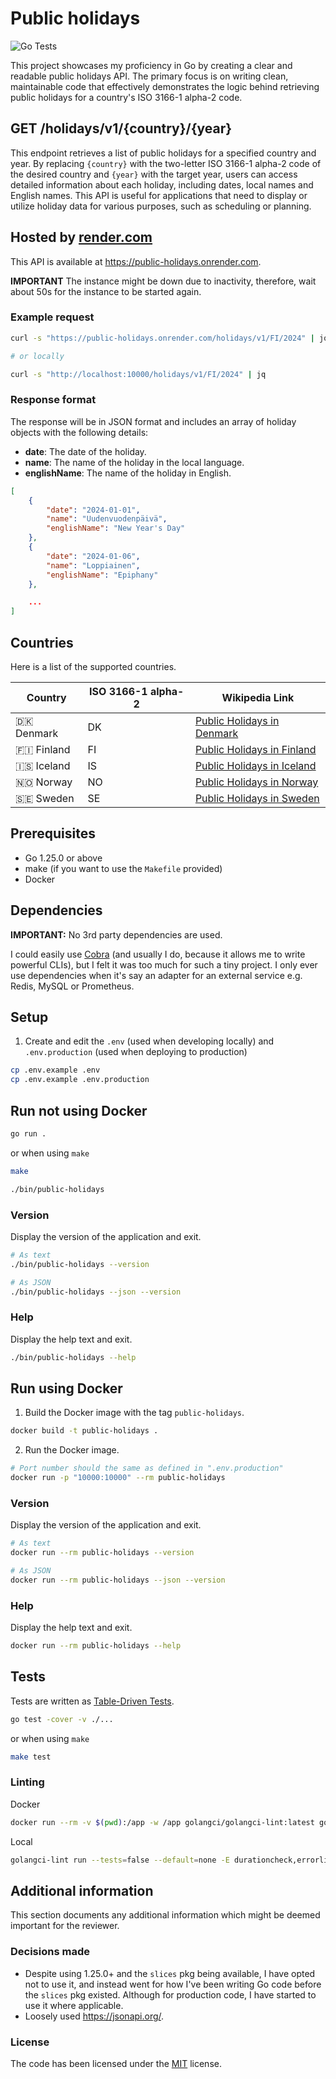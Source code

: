 # Public holidays

![Go Tests](https://github.com/softwarespot/public-holidays/actions/workflows/go.yml/badge.svg)

This project showcases my proficiency in Go by creating a clear and readable
public holidays API. The primary focus is on writing clean, maintainable code
that effectively demonstrates the logic behind retrieving public holidays for a
country's ISO 3166-1 alpha-2 code.

## GET /holidays/v1/{country}/{year}

This endpoint retrieves a list of public holidays for a specified country and
year. By replacing `{country}` with the two-letter ISO 3166-1 alpha-2 code of
the desired country and `{year}` with the target year, users can access detailed
information about each holiday, including dates, local names and English names.
This API is useful for applications that need to display or utilize holiday data
for various purposes, such as scheduling or planning.

## Hosted by [render.com](https://render.com/)

This API is available at https://public-holidays.onrender.com.

**IMPORTANT**
The instance might be down due to inactivity, therefore, wait about 50s for the instance to be started again.

### Example request

```bash
curl -s "https://public-holidays.onrender.com/holidays/v1/FI/2024" | jq

# or locally

curl -s "http://localhost:10000/holidays/v1/FI/2024" | jq
```

### Response format

The response will be in JSON format and includes an array of holiday objects
with the following details:

- **date**: The date of the holiday.
- **name**: The name of the holiday in the local language.
- **englishName**: The name of the holiday in English.

```json
[
    {
        "date": "2024-01-01",
        "name": "Uudenvuodenpäivä",
        "englishName": "New Year's Day"
    },
    {
        "date": "2024-01-06",
        "name": "Loppiainen",
        "englishName": "Epiphany"
    },

    ...
]
```

## Countries

Here is a list of the supported countries.

| Country    | ISO 3166-1 alpha-2 | Wikipedia Link                                                                         |
| ---------- | ------------------ | -------------------------------------------------------------------------------------- |
| 🇩🇰 Denmark | DK                 | [Public Holidays in Denmark](https://en.wikipedia.org/wiki/Public_holidays_in_Denmark) |
| 🇫🇮 Finland | FI                 | [Public Holidays in Finland](https://en.wikipedia.org/wiki/Public_holidays_in_Finland) |
| 🇮🇸 Iceland | IS                 | [Public Holidays in Iceland](https://en.wikipedia.org/wiki/Public_holidays_in_Iceland) |
| 🇳🇴 Norway  | NO                 | [Public Holidays in Norway](https://en.wikipedia.org/wiki/Public_holidays_in_Norway)   |
| 🇸🇪 Sweden  | SE                 | [Public Holidays in Sweden](https://en.wikipedia.org/wiki/Public_holidays_in_Sweden)   |

## Prerequisites

- Go 1.25.0 or above
- make (if you want to use the `Makefile` provided)
- Docker

## Dependencies

**IMPORTANT:** No 3rd party dependencies are used.

I could easily use [Cobra](https://github.com/spf13/cobra) (and usually I do,
because it allows me to write powerful CLIs), but I felt it was too much for
such a tiny project. I only ever use dependencies when it's say an adapter for
an external service e.g. Redis, MySQL or Prometheus.

## Setup

1. Create and edit the `.env` (used when developing locally) and `.env.production` (used when deploying to production)

```bash
cp .env.example .env
cp .env.example .env.production
```

## Run not using Docker

```bash
go run .
```

or when using `make`

```bash
make

./bin/public-holidays
```

### Version

Display the version of the application and exit.

```bash
# As text
./bin/public-holidays --version

# As JSON
./bin/public-holidays --json --version
```

### Help

Display the help text and exit.

```bash
./bin/public-holidays --help
```

## Run using Docker

1. Build the Docker image with the tag `public-holidays`.

```bash
docker build -t public-holidays .
```

2. Run the Docker image.

```bash
# Port number should the same as defined in ".env.production"
docker run -p "10000:10000" --rm public-holidays
```

### Version

Display the version of the application and exit.

```bash
# As text
docker run --rm public-holidays --version

# As JSON
docker run --rm public-holidays --json --version
```

### Help

Display the help text and exit.

```bash
docker run --rm public-holidays --help
```

## Tests

Tests are written as [Table-Driven Tests](https://go.dev/wiki/TableDrivenTests).

```bash
go test -cover -v ./...
```

or when using `make`

```bash
make test
```

### Linting

Docker

```bash
docker run --rm -v $(pwd):/app -w /app golangci/golangci-lint:latest golangci-lint run --tests=false --default=none -E durationcheck,errorlint,exhaustive,gocritic,ineffassign,misspell,predeclared,revive,staticcheck,unparam,unused,whitespace --max-issues-per-linter=10000 --max-same-issues=10000
```

Local

```bash
golangci-lint run --tests=false --default=none -E durationcheck,errorlint,exhaustive,gocritic,ineffassign,misspell,predeclared,revive,staticcheck,unparam,unused,whitespace --max-issues-per-linter=10000 --max-same-issues=10000
```

## Additional information

This section documents any additional information which might be deemed important for the reviewer.

### Decisions made

- Despite using 1.25.0+ and the `slices` pkg being available, I have opted not
  to use it, and instead went for how I've been writing Go code before the
  `slices` pkg existed. Although for production code, I have started to use it
  where applicable.
- Loosely used https://jsonapi.org/.

### License

The code has been licensed under the [MIT](https://opensource.org/license/mit) license.
